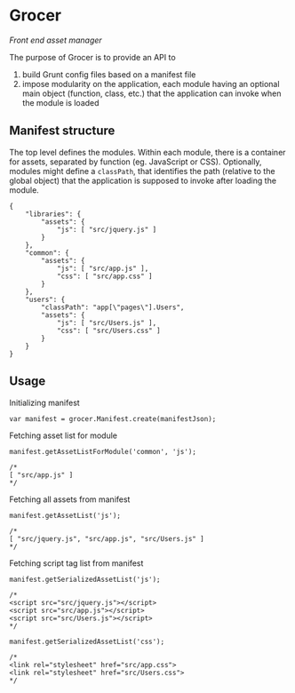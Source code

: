 Grocer
======

*Front end asset manager*

The purpose of Grocer is to provide an API to

1. build Grunt config files based on a manifest file
2. impose modularity on the application, each module having an optional main object (function, class, etc.) that the application can invoke when the module is loaded

Manifest structure
------------------

The top level defines the modules. Within each module, there is a container for assets, separated by function (eg. JavaScript or CSS). Optionally, modules might define a `classPath`, that identifies the path (relative to the global object) that the application is supposed to invoke after loading the module.

    {
        "libraries": {
            "assets": {
                "js": [ "src/jquery.js" ]
            }
        },
        "common": {
            "assets": {
                "js": [ "src/app.js" ],
                "css": [ "src/app.css" ]
            }
        },
        "users": {
            "classPath": "app[\"pages\"].Users",
            "assets": {
                "js": [ "src/Users.js" ],
                "css": [ "src/Users.css" ]
            }
        }
    }

Usage
-----

Initializing manifest

    var manifest = grocer.Manifest.create(manifestJson);

Fetching asset list for module

    manifest.getAssetListForModule('common', 'js');

    /*
    [ "src/app.js" ]
    */

Fetching all assets from manifest

    manifest.getAssetList('js');

    /*
    [ "src/jquery.js", "src/app.js", "src/Users.js" ]
    */

Fetching script tag list from manifest

    manifest.getSerializedAssetList('js');

    /*
    <script src="src/jquery.js"></script>
    <script src="src/app.js"></script>
    <script src="src/Users.js"></script>
    */

    manifest.getSerializedAssetList('css');

    /*
    <link rel="stylesheet" href="src/app.css">
    <link rel="stylesheet" href="src/Users.css">
    */
